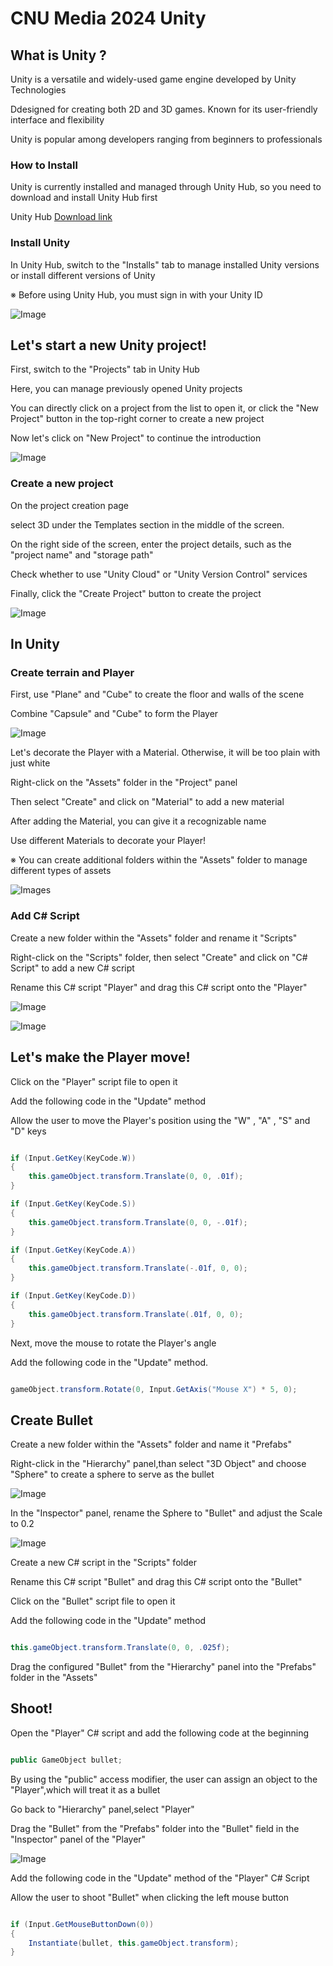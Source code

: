 # CNU Media 2024 Unity

## What is Unity ?

Unity is a versatile and widely-used game engine developed by Unity Technologies

Ddesigned for creating both 2D and 3D games. Known for its user-friendly interface and flexibility

Unity is popular among developers ranging from beginners to professionals

### How to Install

Unity is currently installed and managed through Unity Hub, so you need to download and install Unity Hub first

Unity Hub [Download link](https://unity.com/download)


### Install Unity

In Unity Hub, switch to the "Installs" tab to manage installed Unity versions or install different versions of Unity

※ Before using Unity Hub, you must sign in with your Unity ID

![Image](./images/UnityHub_InstallsTab.png)

## Let's start a new Unity project!

First, switch to the "Projects" tab in Unity Hub

Here, you can manage previously opened Unity projects

You can directly click on a project from the list to open it, or click the "New Project" button in the top-right corner to create a new project

Now let's click on "New Project" to continue the introduction

![Image](./images/UnityHub_ProjectsTab_NewProject.png)

### Create a new project

On the project creation page

select 3D under the Templates section in the middle of the screen.

On the right side of the screen, enter the project details, such as the "project name" and "storage path"

Check whether to use "Unity Cloud" or "Unity Version Control" services

Finally, click the "Create Project" button to create the project

![Image](./images/CreateNewProject.png)

## In Unity

### Create terrain and Player

First, use "Plane" and "Cube" to create the floor and walls of the scene

Combine "Capsule" and "Cube" to form the Player

![Image](./images/CreateTerrainAndPlayer.png)

Let's decorate the Player with a Material. Otherwise, it will be too plain with just white

Right-click on the "Assets" folder in the "Project" panel

Then select "Create" and click on "Material" to add a new material

After adding the Material, you can give it a recognizable name

Use different Materials to decorate your Player!

※ You can create additional folders within the "Assets" folder to manage different types of assets

![Images](./images/CreateMaterial.png)

### Add C# Script

Create a new folder within the "Assets" folder and rename it "Scripts"

Right-click on the "Scripts" folder, then select "Create" and click on "C# Script" to add a new C# script

Rename this C# script "Player" and drag this C# script onto the "Player"

![Image](./images/CreateCSharpScript.png)

![Image](./images/CreatePlayerScript.png)

## Let's make the Player move!

Click on the "Player" script file to open it

Add the following code in the "Update" method

Allow the user to move the Player's position using the "W" , "A" , "S" and "D" keys

```cs

if (Input.GetKey(KeyCode.W))
{
    this.gameObject.transform.Translate(0, 0, .01f);
}

if (Input.GetKey(KeyCode.S))
{
    this.gameObject.transform.Translate(0, 0, -.01f);
}

if (Input.GetKey(KeyCode.A))
{
    this.gameObject.transform.Translate(-.01f, 0, 0);
}

if (Input.GetKey(KeyCode.D))
{
    this.gameObject.transform.Translate(.01f, 0, 0);
}

```

Next, move the mouse to rotate the Player's angle

Add the following code in the "Update" method.

```cs

gameObject.transform.Rotate(0, Input.GetAxis("Mouse X") * 5, 0);

```

## Create Bullet

Create a new folder within the "Assets" folder and name it "Prefabs"

Right-click in the "Hierarchy" panel,than select "3D Object" and choose "Sphere" to create a sphere to serve as the bullet

![Image](./images/CreateBullet.png)

In the "Inspector" panel, rename the Sphere to "Bullet" and adjust the Scale to 0.2

![Image](./images/Bullet_InspectorSetting.png)

Create a new C# script in the "Scripts" folder

Rename this C# script "Bullet" and drag this C# script onto the "Bullet"

Click on the "Bullet" script file to open it

Add the following code in the "Update" method

```cs

this.gameObject.transform.Translate(0, 0, .025f);

```

Drag the configured "Bullet" from the "Hierarchy" panel into the "Prefabs" folder in the "Assets"

## Shoot!

Open the "Player" C# script and add the following code at the beginning

```cs

public GameObject bullet;

```

By using the "public" access modifier, the user can assign an object to the "Player",which will treat it as a bullet

Go back to "Hierarchy" panel,select "Player"

Drag the "Bullet" from the "Prefabs" folder into the "Bullet" field in the "Inspector" panel of the "Player"

![Image](./images/AssignBulletToPlayer.png)

Add the following code in the "Update" method of the "Player" C# Script

Allow the user to shoot "Bullet" when clicking the left mouse button

```cs

if (Input.GetMouseButtonDown(0))
{
    Instantiate(bullet, this.gameObject.transform);
}

```

